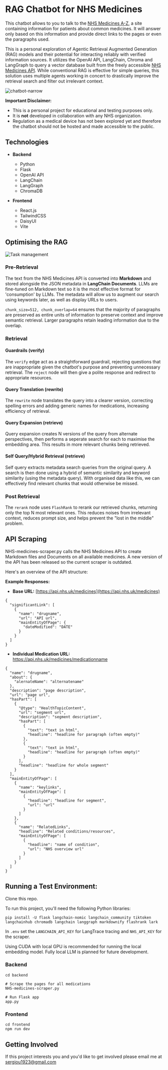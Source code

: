 # RAG Chatbot for NHS Medicines

This chatbot allows to you to talk to the [NHS Medicines A-Z](https://www.nhs.uk/medicines/), a site containing information for patients about common medicines. It will answer only based on this information and provide direct links to the pages or even the paragraphs used.

This is a personal exploration of Agentic Retrieval Augmented Generation (RAG) models and their potential for interacting reliably with verified information sources. It utilizes the OpenAI API, LangChain, Chroma and LangGraph to query a vector database built from the freely accessible [NHS Medicines API](https://developer.api.nhs.uk/nhs-api/documentation/5b8e85b396097ba52552d63b). While conventional RAG is effective for simple queries, this solution uses multiple agents working in concert to drastically improve the retrieval search and filter out irrelevant context.

![chatbot-narrow](https://github.com/shyamdhokia1/Medicines-RAG-ChatBot/assets/92919658/24b35203-6461-4328-944c-a253f9e7a7b8)

**Important Disclaimer:**

* This is a personal project for educational and testing purposes only. 
* It is **not** developed in collaboration with any NHS organization.
* Regulation as a medical device has not been explored yet and therefore the chatbot should not be hosted and made accessible to the public.

## Technologies

* **Backend**
    * Python
    * Flask
    * OpenAI API
    * LangChain
    * LangGraph
    * ChromaDB

* **Frontend**
    * React.js
    * TailwindCSS
    * DaisyUI
    * Vite

## Optimising the RAG
![Task management](https://github.com/shyamdhokia1/Medicines-RAG-ChatBot/assets/92919658/2f5d60bb-6717-4e81-b9d8-f15dee001dcc)

### Pre-Retrieval
The text from the NHS Medicines API is converted into **Markdown** and stored alongside the JSON metadata in **LangChain Documents**. LLMs are fine-tuned on Markdown text so it is the most effective format for 'consumption' by LLMs. The metadata will allow us to augment our search using keywords later, as well as display URLs to users.

`chunk_size=512, chunk_overlap=64` ensures that the majority of paragraphs are preserved as entire units of information to preserve context and improve semantic retrieval. Larger paragraphs retain leading information due to the overlap.

### Retrieval
#### Guardrails (verify)
The `verify` edge act as a straightforward guardrail, rejecting questions that are inappropriate given the chatbot's purpose and preventing unnecessary retrieval. The `reject` node will then give a polite response and redirect to appropriate resources.

#### Query Translation (rewrite)
The `rewrite` node translates the query into a clearer version, correcting spelling errors and adding
generic names for medications, increasing efficiency of retrieval.

#### Query Expansion (retrieve)
Query expansion creates N versions of the query from alternate perspectives, then performs a seperate search for each to maximise the embedding area. This results in more relevant chunks being retrieved.

#### Self Query/Hybrid Retrieval (retrieve)
Self query extracts metadata search queries from the original query. A search is then done using a hybrid of semantic similarity and keyword similarity (using the metadata query). With organised data like this, we can effectively find relevant chunks that would otherwise be missed.

### Post Retrieval
The `rerank` node uses `FlashRank` to rerank our retrieved chunks, returning only the top N most relevant ones. This reduces noises from irrelevant context, reduces prompt size, and helps prevent the "lost in the middle" problem.

## API Scraping

NHS-medicines-scraper.py calls the NHS Medicines API to create Markdown files and Documents on all available medicines. A new version of the API has been released so the current scraper is outdated.

Here's an overview of the API structure:

**Example Responses:**

* **Base URL:** [https://api.nhs.uk/medicines](https://api.nhs.uk/medicines)

```
{
  "significantLink": [
    {
      "name": "drugname",
      "url": "API url",
      "mainEntityOfPage": {
        "dateModified": "DATE"
      }
    }
  ]
}
```

* **Individual Medication URL:** https://api.nhs.uk/medicines/medicationname

```
{
  "name": "drugname",
  "about": {
    "alernateName": "alternatename"
  },
  "description": "page description",
  "url": "page url",
  "hasPart": [
    {
      "@type": "HealthTopicContent",
      "url": "segment url",
      "description": "segment description",
      "hasPart": [
        {
          "text": "text in html",
          "headline": "headline for paragraph (often empty)"
        },
        {
          "text": "text in html",
          "headline": "headline for paragraph (often empty)"
        }
      ],
      "headline": "headline for whole segment"
    }
  ],
  "mainEntityOfPage": [
    {
      "name": "keylinks",
      "mainEntityOfPage": [
        {
          "headline": "headline for segment",
          "url": "url"
        }
      ]
    },
    {
      "name": "RelatedLinks",
      "headline": "Related conditions/resources",
      "mainEntityOfPage": [
        {
          "headline": "name of condition",
          "url": "NHS overview url"
        }
      ]
    }
  ]
}
```
## Running a Test Environment:

Clone this repo.

To run this project, you'll need the following Python libraries:

```pip install -U flask langchain-nomic langchain_community tiktoken langchainhub chromadb langchain langgraph markdownify flashrank lark```

In `.env` set the `LANGCHAIN_API_KEY` for LangTrace tracing and `NHS_API_KEY` for the scraper.

Using CUDA with local GPU is recommended for running the local embedding model. Fully local LLM is planned for future development.

### Backend
```
cd backend

# Scrape the pages for all medications
NHS-medicines-scraper.py

# Run Flask app
app.py
```

### Frontend
```
cd frontend
npm run dev
```
## Getting Involved
If this project interests you and you'd like to get involved please email me at sergiou1923@gmail.com
